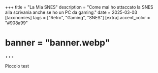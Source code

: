 +++
title = "La Mia SNES"
description = "Come mai ho attaccato la SNES alla scrivania anche se ho un PC da gaming."
date = 2025-03-03
[taxonomies]
tags = ["Retro", "Gaming", "SNES"]
[extra]
accent_color = "#908a99"
# banner = "banner.webp"
+++

Piccolo test
